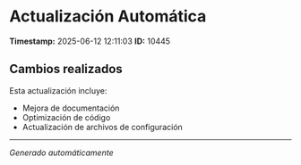 # Actualización Automática

**Timestamp:** 2025-06-12 12:11:03
**ID:** 10445

## Cambios realizados

Esta actualización incluye:
- Mejora de documentación
- Optimización de código
- Actualización de archivos de configuración

---
*Generado automáticamente*
